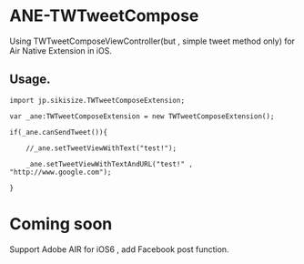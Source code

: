ANE-TWTweetCompose
==================

Using TWTweetComposeViewController(but , simple tweet method only) for Air Native Extension in iOS.

Usage.
-------------
    import jp.sikisize.TWTweetComposeExtension;

    var _ane:TWTweetComposeExtension = new TWTweetComposeExtension();

    if(_ane.canSendTweet()){

        //_ane.setTweetViewWithText("test!");
    
        _ane.setTweetViewWithTextAndURL("test!" , "http://www.google.com");

    }
    
Coming soon
===========
Support Adobe AIR for iOS6 , add Facebook post function.